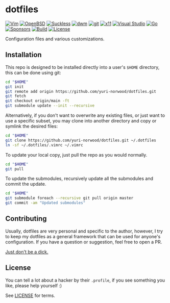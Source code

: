 # dotfiles

[![Vim](https://img.shields.io/badge/--019733?logo=vim)](../.vimrc)
[![OpenBSD](https://img.shields.io/badge/--F2CA30?logo=openbsd&logoColor=000000)](https://github.com/yuri-norwood/dotfiles/issues?q=label%3Aopenbsd)
[![Suckless](https://img.shields.io/badge/--1177AA?logo=suckless)](../.local/share/suckless)
[![dwm](https://img.shields.io/badge/--1177AA?logo=dwm)](https://github.com/yuri-norwood/dotfiles/issues?q=label%3Adwm)
[![git](https://img.shields.io/badge/--F05032?logo=git&logoColor=ffffff)](https://github.com/yuri-norwood/dotfiles/issues?q=label%3Agit)
[![x11](https://img.shields.io/badge/--F28834?logo=x.org&logoColor=ffffff)](https://github.com/yuri-norwood/dotfiles/issues?q=label%3Ax11)
[![Visual Studio](https://img.shields.io/badge/--6C33AF?logo=visual%20studio)](https://github.com/yuri-norwood/dotfiles/issues?q=label%3A%22visual+studio%22)
[![Go](https://img.shields.io/badge/--00ADD8?logo=go&logoColor=ffffff)](https://github.com/yuri-norwood/dotfiles/issues?q=label%3Ago)
[![Sponsors](https://img.shields.io/badge/--EA4AAA?logo=github-sponsors&logoColor=ffffff)](https://github.com/sponsors/yuri-norwood)
[![Build](https://img.shields.io/badge/--success?logo=github-actions&logoColor=ffffff)](https://github.com/yuri-norwood/dotfiles/actions?query=workflow%3Alinting)
[![License](https://img.shields.io/badge/--blue?logo=creative-commons&logoColor=ffffff)](LICENSE)

Configuration files and various customizations.

## Installation

This repo is designed to be installed directly into a user's `$HOME` directory,
this can be done using git:

```sh
cd "$HOME"
git init
git remote add origin https://github.com/yuri-norwood/dotfiles.git
git fetch
git checkout origin/main -ft
git submodule update --init --recursive
```

Alternatively, if you don't want to overwrite any existing files, or just want
to use a specific subset, you may clone into another directory and copy or
symlink the desired files:

```sh
cd "$HOME"
git clone https://github.com/yuri-norwood/dotfiles.git ~/.dotfiles
ln -sf ~/.dotfiles/.vimrc ~/.vimrc
```

To update your local copy, just pull the repo as you would normally.

```sh
cd "$HOME"
git pull
```

To update the submodules, recursively update all the submodules and commit the
update.

```sh
cd "$HOME"
git submodule foreach --recursive git pull origin master
git commit -am "Updated submodules"
```

## Contributing

Usually, dotfiles are very personal and specific to the author, however, I
try to keep my dotfiles as a general framework that can be used for anyone's
configuration. If you have a question or suggestion, feel free to open a PR.

[Just don't be a dick.](CODE_OF_CONDUCT.md)

## License

You can tell a lot about a hacker by their `.profile`, if you see something you
like, please help yourself :)

See [LICENSE](LICENSE) for terms.
